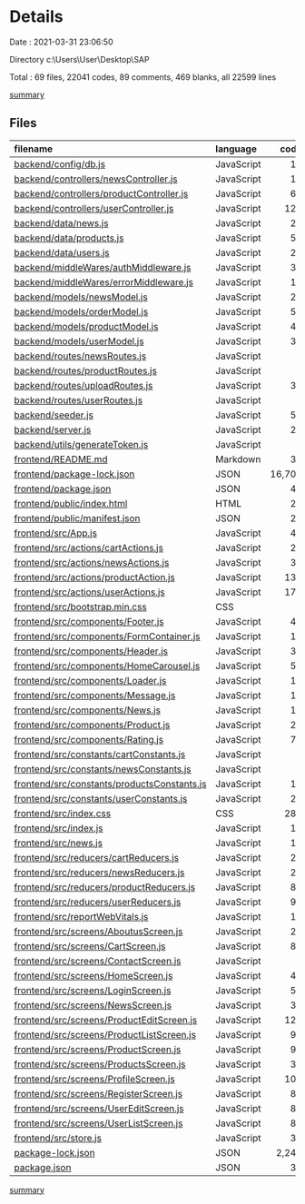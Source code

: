 # Details

Date : 2021-03-31 23:06:50

Directory c:\Users\User\Desktop\SAP

Total : 69 files,  22041 codes, 89 comments, 469 blanks, all 22599 lines

[summary](results.md)

## Files
| filename | language | code | comment | blank | total |
| :--- | :--- | ---: | ---: | ---: | ---: |
| [backend/config/db.js](/backend/config/db.js) | JavaScript | 15 | 0 | 3 | 18 |
| [backend/controllers/newsController.js](/backend/controllers/newsController.js) | JavaScript | 16 | 6 | 6 | 28 |
| [backend/controllers/productController.js](/backend/controllers/productController.js) | JavaScript | 63 | 15 | 12 | 90 |
| [backend/controllers/userController.js](/backend/controllers/userController.js) | JavaScript | 125 | 42 | 27 | 194 |
| [backend/data/news.js](/backend/data/news.js) | JavaScript | 20 | 0 | 1 | 21 |
| [backend/data/products.js](/backend/data/products.js) | JavaScript | 53 | 0 | 6 | 59 |
| [backend/data/users.js](/backend/data/users.js) | JavaScript | 22 | 0 | 1 | 23 |
| [backend/middleWares/authMiddleware.js](/backend/middleWares/authMiddleware.js) | JavaScript | 30 | 0 | 9 | 39 |
| [backend/middleWares/errorMiddleware.js](/backend/middleWares/errorMiddleware.js) | JavaScript | 14 | 0 | 3 | 17 |
| [backend/models/newsModel.js](/backend/models/newsModel.js) | JavaScript | 23 | 0 | 2 | 25 |
| [backend/models/orderModel.js](/backend/models/orderModel.js) | JavaScript | 51 | 0 | 2 | 53 |
| [backend/models/productModel.js](/backend/models/productModel.js) | JavaScript | 40 | 3 | 4 | 47 |
| [backend/models/userModel.js](/backend/models/userModel.js) | JavaScript | 37 | 0 | 7 | 44 |
| [backend/routes/newsRoutes.js](/backend/routes/newsRoutes.js) | JavaScript | 6 | 0 | 2 | 8 |
| [backend/routes/productRoutes.js](/backend/routes/productRoutes.js) | JavaScript | 7 | 0 | 3 | 10 |
| [backend/routes/uploadRoutes.js](/backend/routes/uploadRoutes.js) | JavaScript | 35 | 0 | 6 | 41 |
| [backend/routes/userRoutes.js](/backend/routes/userRoutes.js) | JavaScript | 9 | 0 | 3 | 12 |
| [backend/seeder.js](/backend/seeder.js) | JavaScript | 54 | 0 | 9 | 63 |
| [backend/server.js](/backend/server.js) | JavaScript | 27 | 0 | 12 | 39 |
| [backend/utils/generateToken.js](/backend/utils/generateToken.js) | JavaScript | 7 | 0 | 2 | 9 |
| [frontend/README.md](/frontend/README.md) | Markdown | 38 | 0 | 33 | 71 |
| [frontend/package-lock.json](/frontend/package-lock.json) | JSON | 16,700 | 0 | 1 | 16,701 |
| [frontend/package.json](/frontend/package.json) | JSON | 48 | 0 | 1 | 49 |
| [frontend/public/index.html](/frontend/public/index.html) | HTML | 21 | 0 | 3 | 24 |
| [frontend/public/manifest.json](/frontend/public/manifest.json) | JSON | 25 | 0 | 1 | 26 |
| [frontend/src/App.js](/frontend/src/App.js) | JavaScript | 45 | 0 | 4 | 49 |
| [frontend/src/actions/cartActions.js](/frontend/src/actions/cartActions.js) | JavaScript | 24 | 0 | 2 | 26 |
| [frontend/src/actions/newsActions.js](/frontend/src/actions/newsActions.js) | JavaScript | 32 | 0 | 5 | 37 |
| [frontend/src/actions/productAction.js](/frontend/src/actions/productAction.js) | JavaScript | 132 | 0 | 14 | 146 |
| [frontend/src/actions/userActions.js](/frontend/src/actions/userActions.js) | JavaScript | 173 | 0 | 35 | 208 |
| [frontend/src/bootstrap.min.css](/frontend/src/bootstrap.min.css) | CSS | 2 | 10 | 0 | 12 |
| [frontend/src/components/Footer.js](/frontend/src/components/Footer.js) | JavaScript | 49 | 0 | 9 | 58 |
| [frontend/src/components/FormContainer.js](/frontend/src/components/FormContainer.js) | JavaScript | 14 | 0 | 2 | 16 |
| [frontend/src/components/Header.js](/frontend/src/components/Header.js) | JavaScript | 39 | 0 | 12 | 51 |
| [frontend/src/components/HomeCarousel.js](/frontend/src/components/HomeCarousel.js) | JavaScript | 52 | 0 | 10 | 62 |
| [frontend/src/components/Loader.js](/frontend/src/components/Loader.js) | JavaScript | 10 | 0 | 2 | 12 |
| [frontend/src/components/Message.js](/frontend/src/components/Message.js) | JavaScript | 13 | 0 | 1 | 14 |
| [frontend/src/components/News.js](/frontend/src/components/News.js) | JavaScript | 18 | 0 | 5 | 23 |
| [frontend/src/components/Product.js](/frontend/src/components/Product.js) | JavaScript | 23 | 0 | 4 | 27 |
| [frontend/src/components/Rating.js](/frontend/src/components/Rating.js) | JavaScript | 73 | 0 | 4 | 77 |
| [frontend/src/constants/cartConstants.js](/frontend/src/constants/cartConstants.js) | JavaScript | 2 | 0 | 0 | 2 |
| [frontend/src/constants/newsConstants.js](/frontend/src/constants/newsConstants.js) | JavaScript | 6 | 0 | 1 | 7 |
| [frontend/src/constants/productsConstants.js](/frontend/src/constants/productsConstants.js) | JavaScript | 17 | 0 | 4 | 21 |
| [frontend/src/constants/userConstants.js](/frontend/src/constants/userConstants.js) | JavaScript | 24 | 0 | 9 | 33 |
| [frontend/src/index.css](/frontend/src/index.css) | CSS | 284 | 1 | 5 | 290 |
| [frontend/src/index.js](/frontend/src/index.js) | JavaScript | 15 | 3 | 3 | 21 |
| [frontend/src/news.js](/frontend/src/news.js) | JavaScript | 15 | 0 | 1 | 16 |
| [frontend/src/reducers/cartReducers.js](/frontend/src/reducers/cartReducers.js) | JavaScript | 26 | 0 | 3 | 29 |
| [frontend/src/reducers/newsReducers.js](/frontend/src/reducers/newsReducers.js) | JavaScript | 25 | 0 | 2 | 27 |
| [frontend/src/reducers/productReducers.js](/frontend/src/reducers/productReducers.js) | JavaScript | 83 | 0 | 3 | 86 |
| [frontend/src/reducers/userReducers.js](/frontend/src/reducers/userReducers.js) | JavaScript | 93 | 0 | 7 | 100 |
| [frontend/src/reportWebVitals.js](/frontend/src/reportWebVitals.js) | JavaScript | 12 | 0 | 2 | 14 |
| [frontend/src/screens/AboutusScreen.js](/frontend/src/screens/AboutusScreen.js) | JavaScript | 24 | 0 | 9 | 33 |
| [frontend/src/screens/CartScreen.js](/frontend/src/screens/CartScreen.js) | JavaScript | 80 | 0 | 8 | 88 |
| [frontend/src/screens/ContactScreen.js](/frontend/src/screens/ContactScreen.js) | JavaScript | 0 | 0 | 1 | 1 |
| [frontend/src/screens/HomeScreen.js](/frontend/src/screens/HomeScreen.js) | JavaScript | 47 | 9 | 16 | 72 |
| [frontend/src/screens/LoginScreen.js](/frontend/src/screens/LoginScreen.js) | JavaScript | 56 | 0 | 13 | 69 |
| [frontend/src/screens/NewsScreen.js](/frontend/src/screens/NewsScreen.js) | JavaScript | 31 | 0 | 5 | 36 |
| [frontend/src/screens/ProductEditScreen.js](/frontend/src/screens/ProductEditScreen.js) | JavaScript | 125 | 0 | 19 | 144 |
| [frontend/src/screens/ProductListScreen.js](/frontend/src/screens/ProductListScreen.js) | JavaScript | 97 | 0 | 9 | 106 |
| [frontend/src/screens/ProductScreen.js](/frontend/src/screens/ProductScreen.js) | JavaScript | 98 | 0 | 11 | 109 |
| [frontend/src/screens/ProductsScreen.js](/frontend/src/screens/ProductsScreen.js) | JavaScript | 37 | 0 | 6 | 43 |
| [frontend/src/screens/ProfileScreen.js](/frontend/src/screens/ProfileScreen.js) | JavaScript | 101 | 0 | 16 | 117 |
| [frontend/src/screens/RegisterScreen.js](/frontend/src/screens/RegisterScreen.js) | JavaScript | 84 | 0 | 14 | 98 |
| [frontend/src/screens/UserEditScreen.js](/frontend/src/screens/UserEditScreen.js) | JavaScript | 80 | 0 | 19 | 99 |
| [frontend/src/screens/UserListScreen.js](/frontend/src/screens/UserListScreen.js) | JavaScript | 82 | 0 | 5 | 87 |
| [frontend/src/store.js](/frontend/src/store.js) | JavaScript | 36 | 0 | 8 | 44 |
| [package-lock.json](/package-lock.json) | JSON | 2,244 | 0 | 1 | 2,245 |
| [package.json](/package.json) | JSON | 32 | 0 | 1 | 33 |

[summary](results.md)